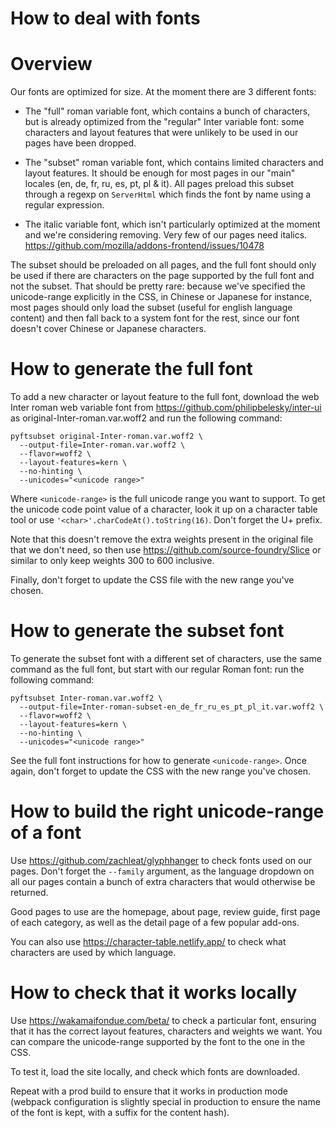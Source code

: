 # How to deal with fonts

# Overview

Our fonts are optimized for size. At the moment there are 3 different fonts:

- The "full" roman variable font, which contains a bunch of characters, but is already optimized from the "regular" Inter variable font: some characters and layout features that were unlikely to be used in our pages have been dropped.

- The "subset" roman variable font, which contains limited characters and layout features. It should be enough for most pages in our "main" locales (en, de, fr, ru, es, pt, pl & it). All pages preload this subset through a regexp on `ServerHtml` which finds the font by name using a regular expression.

- The italic variable font, which isn't particularly optimized at the moment and we're considering removing. Very few of our pages need italics. https://github.com/mozilla/addons-frontend/issues/10478

The subset should be preloaded on all pages, and the full font should only be used if there are characters on the page supported by the full font and not the subset. That should be pretty rare: because we've specified the unicode-range explicitly in the CSS, in Chinese or Japanese for instance, most pages should only load the subset (useful for english language content) and then fall back to a system font for the rest, since our font doesn't cover Chinese or Japanese characters.

# How to generate the full font

To add a new character or layout feature to the full font, download the web Inter roman web variable font from https://github.com/philipbelesky/inter-ui as original-Inter-roman.var.woff2 and run the following command:

```shell
pyftsubset original-Inter-roman.var.woff2 \
  --output-file=Inter-roman.var.woff2 \
  --flavor=woff2 \
  --layout-features=kern \
  --no-hinting \
  --unicodes="<unicode range>"
```

Where `<unicode-range>` is the full unicode range you want to support. To get the unicode code point value of a character, look it up on a character table tool or use `'<char>'.charCodeAt().toString(16)`. Don't forget the U+ prefix.

Note that this doesn't remove the extra weights present in the original file that we don't need, so then use https://github.com/source-foundry/Slice or similar to only keep weights 300 to 600 inclusive.

Finally, don't forget to update the CSS file with the new range you've chosen.

# How to generate the subset font

To generate the subset font with a different set of characters, use the same command as the full font, but start with our regular Roman font: run the following command:

```shell
pyftsubset Inter-roman.var.woff2 \
  --output-file=Inter-roman-subset-en_de_fr_ru_es_pt_pl_it.var.woff2 \
  --flavor=woff2 \
  --layout-features=kern \
  --no-hinting \
  --unicodes="<unicode range>"
```

See the full font instructions for how to generate `<unicode-range>`. Once again, don't forget to update the CSS with the new range you've chosen.

# How to build the right unicode-range of a font

Use https://github.com/zachleat/glyphhanger to check fonts used on our pages. Don't forget the `--family` argument, as the language dropdown on all our pages contain a bunch of extra characters that would otherwise be returned.

Good pages to use are the homepage, about page, review guide, first page of each category, as well as the detail page of a few popular add-ons.

You can also use https://character-table.netlify.app/ to check what characters are used by which language.

# How to check that it works locally

Use https://wakamaifondue.com/beta/ to check a particular font, ensuring that it has the correct layout features, characters and weights we want. You can compare the unicode-range supported by the font to the one in the CSS.

To test it, load the site locally, and check which fonts are downloaded.

Repeat with a prod build to ensure that it works in production mode (webpack configuration is slightly special in production to ensure the name of the font is kept, with a suffix for the content hash).
